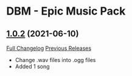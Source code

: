 # DBM - Epic Music Pack

## [1.0.2](https://github.com/ZelionGG/DBM-EpicMusicPack/tree/v1.0.2) (2021-06-10)

[Full Changelog](https://github.com/ZelionGG/DBM-EpicMusicPack/compare/v1.0.1...v1.0.2) [Previous Releases](https://github.com/ZelionGG/DBM-EpicMusicPack/releases)

- Change .wav files into .ogg files
- Added 1 song
